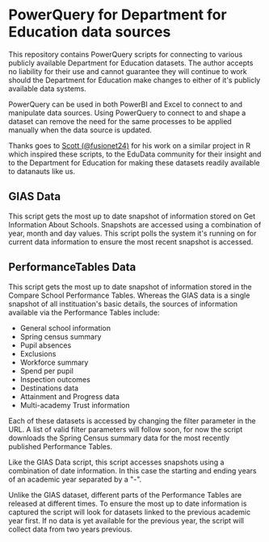 # PowerQuery for Department for Education data sources

This repository contains PowerQuery scripts for connecting to various publicly available Department for Education datasets. The author accepts no liability for their use and cannot guarantee they will continue to work should the Department for Education make changes to either of it's publicly available data systems.

PowerQuery can be used in both PowerBI and Excel to connect to and manipulate data sources. Using PowerQuery to connect to and shape a dataset can remove the need for the same processes to be applied manually when the data source is updated.

Thanks goes to [Scott (@fusionet24)](https://twitter.com/fusionet24) for his work on a similar project in R which inspired these scripts, to the EduData community for their insight and to the Department for Education for making these datasets readily available to datanauts like us.

## GIAS Data

This script gets the most up to date snapshot of information stored on Get Information About Schools. Snapshots are accessed using a combination of year, month and day values. This script polls the system it's running on for current data information to ensure the most recent snapshot is accessed.

## PerformanceTables Data

This script gets the most up to date snapshot of information stored in the Compare School Performance Tables. Whereas the GIAS data is a single snapshot of all instituation's basic details, the sources of information available via the Performance Tables include:

  * General school information
  * Spring census summary
  * Pupil absences
  * Exclusions
  * Workforce summary
  * Spend per pupil
  * Inspection outcomes
  * Destinations data
  * Attainment and Progress data
  * Multi-academy Trust information

Each of these datasets is accessed by changing the filter parameter in the URL. A list of valid filter parameters will follow soon, for now the script downloads the Spring Census summary data for the most recently published Performance Tables.

Like the GIAS Data script, this script accesses snapshots using a combination of date information. In this case the starting and ending years of an academic year separated by a "-". 

Unlike the GIAS dataset, different parts of the Performance Tables are released at different times. To ensure the most up to date information is captured the script will look for datasets linked to the previous academic year first. If no data is yet available for the previous year, the script will collect data from two years previous.


